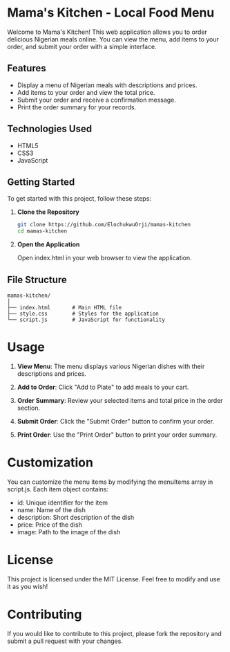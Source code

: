# Mama's Kitchen - Local Food Menu

Welcome to Mama's Kitchen! This web application allows you to order delicious Nigerian meals online. You can view the menu, add items to your order, and submit your order with a simple interface.

## Features

- Display a menu of Nigerian meals with descriptions and prices.
- Add items to your order and view the total price.
- Submit your order and receive a confirmation message.
- Print the order summary for your records.

## Technologies Used

- HTML5
- CSS3
- JavaScript

## Getting Started

To get started with this project, follow these steps:

1. **Clone the Repository**

   ```bash
   git clone https://github.com/ElochukwuOrji/mamas-kitchen
   cd mamas-kitchen
   ```

2. **Open the Application**

   Open index.html in your web browser to view the application.   

## File Structure
```
mamas-kitchen/
│
├── index.html       # Main HTML file
├── style.css        # Styles for the application
└── script.js        # JavaScript for functionality
```

# Usage
  1. **View Menu**: The menu displays various Nigerian dishes with their descriptions and prices.
     
  2. **Add to Order**: Click "Add to Plate" to add meals to your cart.
     
  3. **Order Summary**: Review your selected items and total price in the order section.
     
  4. **Submit Order**: Click the "Submit Order" button to confirm your order.

  5. **Print Order**: Use the "Print Order" button to print your order summary.

# Customization
You can customize the menu items by modifying the menuItems array in script.js. Each item object contains:

- id: Unique identifier for the item
- name: Name of the dish
- description: Short description of the dish
- price: Price of the dish
- image: Path to the image of the dish

# License
This project is licensed under the MIT License. Feel free to modify and use it as you wish!

# Contributing
If you would like to contribute to this project, please fork the repository and submit a pull request with your changes.

